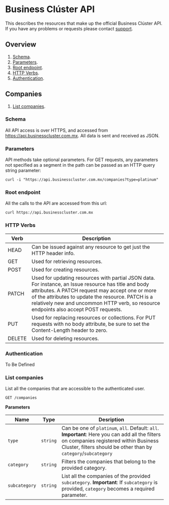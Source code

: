 # Business Clúster API

This describes the resources that make up the official Business Clúster API. If you have any problems or requests please contact [support](mailto:adolfo.arreaga@5is.com.mx).

## Overview

1. [Schema](#schema).
2. [Parameters](#root-endpoint).
3. [Root endpoint](#root-endpoint).
4. [HTTP Verbs](#http-verbs).
5. [Authentication](#authentication).

## Companies

1. [List companies](#list-companies).

### Schema

All API access is over HTTPS, and accessed from https://api.businesscluster.com.mx. All data is sent and received as JSON.

### Parameters

API methods take optional parameters. For GET requests, any parameters not specified as a segment in the path can be passed as an HTTP query string parameter:

`curl -i "https://api.businesscluster.com.mx/companies?type=platinum"`

### Root endpoint

All the calls to the API are accessed from this url:

`curl https://api.businesscluster.com.mx`

### HTTP Verbs

| Verb   | Description                                                                                                                                                                                                                                                                                            |
|--------|--------------------------------------------------------------------------------------------------------------------------------------------------------------------------------------------------------------------------------------------------------------------------------------------------------|
| HEAD   | Can be issued against any resource to get just the HTTP header info.                                                                                                                                                                                                                                   |
| GET    | Used for retrieving resources.                                                                                                                                                                                                                                                                         |
| POST   | Used for creating resources.                                                                                                                                                                                                                                                                           |
| PATCH  | Used for updating resources with partial JSON data. For instance, an Issue resource has title and body attributes. A PATCH request may accept one or more of the attributes to update the resource. PATCH is a relatively new and uncommon HTTP verb, so resource endpoints also accept POST requests. |
| PUT    | Used for replacing resources or collections. For PUT requests with no body attribute, be sure to set the Content-Length header to zero.                                                                                                                                                                |
| DELETE | Used for deleting resources.                                                                                                                                                                                                                                                                           |


### Authentication

To Be Defined

### List companies

List all the companies that are accessible to the authenticated user.

`GET /companies`

**Parameters**

| Name          | Type     | Desription                                                                                                                                                                                                 |
|---------------|----------|------------------------------------------------------------------------------------------------------------------------------------------------------------------------------------------------------------|
| `type`        | `string` | Can be one of `platinum`, `all`. Default: `all`. **Important**: Here you can add all the filters on companies registered within Business Cluster, filters should be other than by `category`/`subcategory` |
| `category`    | `string` | Filters the companies that belong to the provided category.                                                                                                                                                |
| `subcategory` | `string` | List all the companies of the provided `subcategory`. **Important**: If `subcategory` is provided, `category` becomes a required parameter.                                                                |
